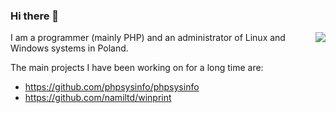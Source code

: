 ### Hi there 👋

<img align='right' src="https://github-readme-stats.vercel.app/api?username=namiltd&show_icons=true">

I am a programmer (mainly PHP) and an administrator of Linux and Windows systems in Poland.


The main projects I have been working on for a long time are:
 - https://github.com/phpsysinfo/phpsysinfo
 - https://github.com/namiltd/winprint
  
<!--
**namiltd/namiltd** is a ✨ _special_ ✨ repository because its `README.md` (this file) appears on your GitHub profile.

Here are some ideas to get you started:

- 🔭 I’m currently working on ...
- 🌱 I’m currently learning ...
- 👯 I’m looking to collaborate on ...
- 🤔 I’m looking for help with ...
- 💬 Ask me about ...
- 📫 How to reach me: ...
- 😄 Pronouns: ...
- ⚡ Fun fact: ...
-->
